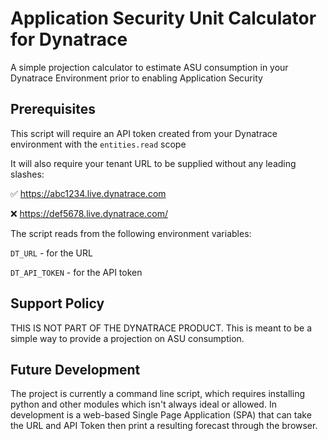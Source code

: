 # Application Security Unit Calculator for Dynatrace
A simple projection calculator to estimate ASU consumption in your Dynatrace Environment prior to enabling Application Security

## Prerequisites
This script will require an API token created from your Dynatrace environment with the `entities.read` scope

It will also require your tenant URL to be supplied without any leading slashes:

:white_check_mark: https://abc1234.live.dynatrace.com

:x: https://def5678.live.dynatrace.com/

The script reads from the following environment variables:

`DT_URL` - for the URL

`DT_API_TOKEN` - for the API token

## Support Policy
THIS IS NOT PART OF THE DYNATRACE PRODUCT. This is meant to be a simple way to provide a projection on ASU consumption.

## Future Development
The project is currently a command line script, which requires installing python and other modules which isn't always ideal or allowed. In development is a web-based Single Page Application (SPA) that can take the URL and API Token then print a resulting forecast through the browser.